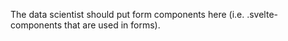 The data scientist should put form components here (i.e. .svelte-components that are used in forms).






